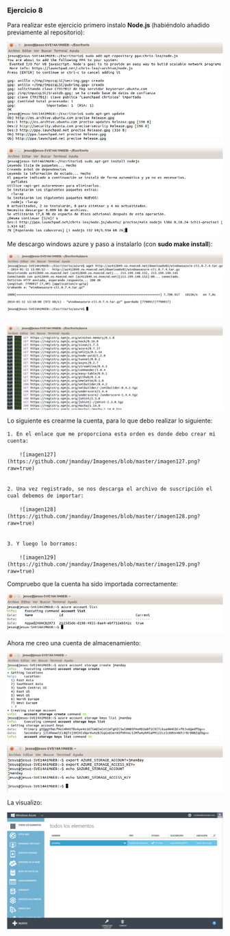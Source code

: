 ### Ejercicio 8

Para realizar este ejercicio primero instalo **Node.js** (habiéndolo añadido previamente al repositorio):

![imagen122](https://github.com/jmanday/Imagenes/blob/master/imagen122.png?raw=true)

![imagen123](https://github.com/jmanday/Imagenes/blob/master/imagen123.png?raw=true)


Me descargo windows azure y paso a instalarlo (con **sudo make install**):

![imagen124](https://github.com/jmanday/Imagenes/blob/master/imagen124.png?raw=true)

![imagen125](https://github.com/jmanday/Imagenes/blob/master/imagen125.png?raw=true)


Lo siguiente es crearme la cuenta, para lo que debo realizar lo siguiente:

	1. En el enlace que me proporciona esta orden es donde debo crear mi cuenta:

		![imagen127](https://github.com/jmanday/Imagenes/blob/master/imagen127.png?raw=true)

	
	2. Una vez registrado, se nos descarga el archivo de suscripción el cual debemos de importar:

		![imagen128](https://github.com/jmanday/Imagenes/blob/master/imagen128.png?raw=true)


	3. Y luego lo borramos:

		![imagen129](https://github.com/jmanday/Imagenes/blob/master/imagen129.png?raw=true)	
	

Compruebo que la cuenta ha sido importada correctamente:

![imagen130](https://github.com/jmanday/Imagenes/blob/master/imagen130.png?raw=true)


Ahora me creo una cuenta de almacenamiento:

![imagen131](https://github.com/jmanday/Imagenes/blob/master/imagen131.png?raw=true)

![imagen132](https://github.com/jmanday/Imagenes/blob/master/imagen132.png?raw=true)


La visualizo:

![imagen133](https://github.com/jmanday/Imagenes/blob/master/imagen133.png?raw=true)


